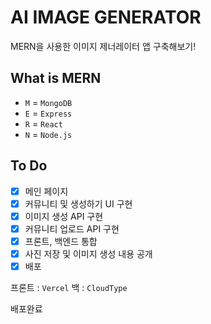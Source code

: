 # AI IMAGE GENERATOR

MERN을 사용한 이미지 제너레이터 앱 구축해보기!

## What is MERN

- `M` = `MongoDB`
- `E` = `Express`
- `R` = `React`
- `N` = `Node.js`

## To Do

- [x] 메인 페이지
- [x] 커뮤니티 및 생성하기 UI 구현
- [x] 이미지 생성 API 구현
- [x] 커뮤니티 업로드 API 구현
- [x] 프론트, 백엔드 통합
- [x] 사진 저장 및 이미지 생성 내용 공개
- [x] 배포

프론트 : `Vercel`
백 : `CloudType`

배포완료
